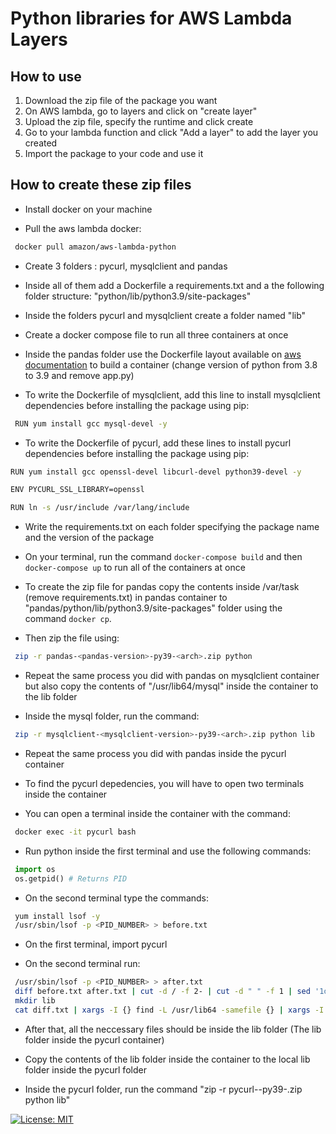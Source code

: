 # Python libraries for AWS Lambda Layers

## How to use

1. Download the zip file of the package you want
2. On AWS lambda, go to layers and click on "create layer"
3. Upload the zip file, specify the runtime and click create
4. Go to your lambda function and click "Add a layer" to add the layer you created
5. Import the package to your code and use it



## How to create these zip files
- Install docker on your machine

- Pull the aws lambda docker:

```bash
 docker pull amazon/aws-lambda-python
```

- Create 3 folders : pycurl, mysqlclient and pandas

- Inside all of them add a Dockerfile a requirements.txt and a the following folder structure:
"python/lib/python3.9/site-packages"


- Inside the folders pycurl and mysqlclient create a folder named "lib"

- Create a docker compose file to run all three containers at once

- Inside the pandas folder use the Dockerfile layout available on [aws documentation](https://docs.aws.amazon.com/lambda/latest/dg/python-image.html#python-image-create) to build a container
(change version of python from 3.8 to 3.9 and remove app.py)

- To write the Dockerfile of mysqlclient, add this line to  install mysqlclient dependencies before installing
the package using pip:

```bash
 RUN yum install gcc mysql-devel -y
```

- To write the Dockerfile of pycurl, add these lines to install pycurl dependencies before installing the package using pip:

```bash
RUN yum install gcc openssl-devel libcurl-devel python39-devel -y

ENV PYCURL_SSL_LIBRARY=openssl

RUN ln -s /usr/include /var/lang/include
```

- Write the requirements.txt on each folder specifying the package name and the version of the package

- On your terminal, run the command ```docker-compose build``` and then ```docker-compose up``` to run all
of the containers at once

- To create the zip file for pandas copy the contents inside /var/task (remove requirements.txt) in pandas container to "pandas/python/lib/python3.9/site-packages" folder using the command ```docker cp```.
- Then zip the file using:  
```bash
 zip -r pandas-<pandas-version>-py39-<arch>.zip python
```

- Repeat the same process you did with pandas on mysqlclient container but also copy the
contents of "/usr/lib64/mysql" inside the container to the lib folder

- Inside the mysql folder, run the command:
```bash
 zip -r mysqlclient-<mysqlclient-version>-py39-<arch>.zip python lib
```

- Repeat the same process you did with pandas inside the pycurl container

- To find the pycurl depedencies, you will have to open two terminals inside the container

- You can open a terminal inside the container with the command:
```bash
 docker exec -it pycurl bash
```

- Run python inside the first terminal and use the following commands:
```python
 import os
 os.getpid() # Returns PID 
```
- On the second terminal type the commands:
```bash
 yum install lsof -y
 /usr/sbin/lsof -p <PID_NUMBER> > before.txt
```
 - On the first terminal, import pycurl

- On the second terminal run:
```bash
 /usr/sbin/lsof -p <PID_NUMBER> > after.txt
 diff before.txt after.txt | cut -d / -f 2- | cut -d " " -f 1 | sed '1d' |  sed 's/^/\//'  > diff.txt 
 mkdir lib
 cat diff.txt | xargs -I {} find -L /usr/lib64 -samefile {} | xargs -I {} cp -P {} lib/
```

- After that, all the neccessary files should be inside the lib folder (The lib folder inside the pycurl container)

- Copy the contents of the lib folder inside the container to the local lib folder inside the pycurl folder

- Inside the pycurl folder, run the command "zip -r pycurl-<pycurl-version>-py39-<arch>.zip python lib"

[![License: MIT](https://img.shields.io/badge/License-MIT-yellow.svg)](https://opensource.org/licenses/MIT)

